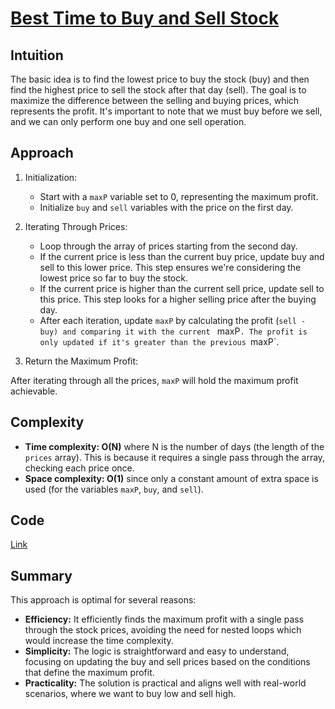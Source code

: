 # [Best Time to Buy and Sell Stock](https://leetcode.com/problems/best-time-to-buy-and-sell-stock/description/)

## Intuition

The basic idea is to find the lowest price to buy the stock (buy) and then find the highest price to sell the stock
after that day (sell). The goal is to maximize the difference between the selling and buying prices, which represents
the profit. It's important to note that we must buy before we sell, and we can only perform one buy and one sell
operation.

## Approach

1. Initialization:

    - Start with a `maxP` variable set to 0, representing the maximum profit.
    - Initialize `buy` and `sell` variables with the price on the first day.

2. Iterating Through Prices:

    - Loop through the array of prices starting from the second day.
    - If the current price is less than the current buy price, update buy and sell to this lower price. This step
      ensures we're considering the lowest price so far to buy the stock.
    - If the current price is higher than the current sell price, update sell to this price. This step looks for a
      higher selling price after the buying day.
    - After each iteration, update `maxP` by calculating the profit (`sell - buy) and comparing it with the current `
      maxP`. The profit is only updated if it's greater than the previous `maxP`.

3. Return the Maximum Profit:

After iterating through all the prices, `maxP` will hold the maximum profit achievable.

## Complexity

- **Time complexity: O(N)** where N is the number of days (the length of the `prices` array). This is because it requires
  a single pass through the array, checking each price once.
- **Space complexity: O(1)** since only a constant amount of extra space is used (for the variables `maxP`, `buy`,
  and `sell`).

## Code

[Link](/src/main/java/io/dksifoua/leetcode/besttimetobuyandsellstock/Solution.java)

## Summary

This approach is optimal for several reasons:

- **Efficiency:** It efficiently finds the maximum profit with a single pass through the stock prices, avoiding the need
  for nested loops which would increase the time complexity.
- **Simplicity:** The logic is straightforward and easy to understand, focusing on updating the buy and sell prices
  based on the conditions that define the maximum profit.
- **Practicality:** The solution is practical and aligns well with real-world scenarios, where we want to buy low and
  sell high.